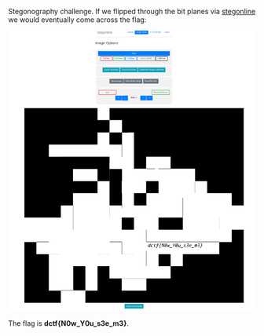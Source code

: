 Stegonography challenge. If we flipped through the bit planes via [stegonline](https://stegonline.georgeom.net/upload) we would eventually come across the flag:

<img src='hidden_in_plain_site.png' width=600>

The flag is **dctf{N0w_Y0u_s3e_m3}**.

